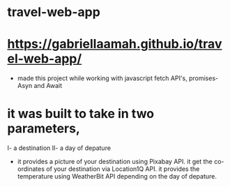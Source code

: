 # travel-web-app

# https://gabriellaamah.github.io/travel-web-app/

- made this project while working with javascript fetch API's, promises- Asyn and Await
# it was built to take in two parameters, 
I- a destination
II- a day of depature

- it provides a picture of your destination using Pixabay API. it get the co-ordinates of your destination via Location1Q API. it provides the temperature using WeatherBit API depending on the day of depature.
